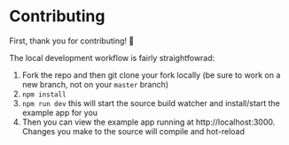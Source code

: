 # Contributing

First, thank you for contributing! 🎉

The local development workflow is fairly straightfowrad:

1. Fork the repo and then git clone your fork locally (be sure to work on a new branch, not on your `master` branch)
1. `npm install`
1. `npm run dev` this will start the source build watcher and install/start the example app for you
1. Then you can view the example app running at http://localhost:3000. Changes you make to the source will compile and hot-reload
